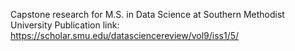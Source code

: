 Capstone research for M.S. in Data Science at Southern Methodist University
Publication link: https://scholar.smu.edu/datasciencereview/vol9/iss1/5/
